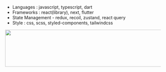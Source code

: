 - Languages : javascript, typescript, dart
- Frameworks : react(library), next, flutter
- State Management - redux, recoil, zustand, react query
- Style : css, scss, styled-components, tailwindcss

<a href="https://github.com/devxb/gitanimals">
  <img src="https://render.gitanimals.org/lines/{username}?pet-id=1" width="1000" height="120"/>
</a>
